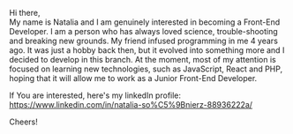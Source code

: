 Hi there, <br>
My name is Natalia and I am genuinely interested in becoming a Front-End Developer.
I am a person who has always loved science, trouble-shooting and breaking new grounds. My friend infused programming in me 4 years ago. 
It was just a hobby back then, but it evolved into something more and I decided to develop in this branch. 
At the moment, most of my attention is focused on learning new technologies, such as JavaScript, React and PHP, hoping that it will allow me to work as a Junior Front-End Developer.

If You are interested, here's my linkedIn profile:
https://www.linkedin.com/in/natalia-so%C5%9Bnierz-88936222a/

Cheers!


<!--
**sosnierz/sosnierz** is a ✨ _special_ ✨ repository because its `README.md` (this file) appears on your GitHub profile.
